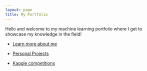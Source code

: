 ```yaml
---
layout: page
title: My Portfolio
---
```


Hello and welcome to my machine learning portfolio where I get to showcase my knowledge in the field!

- [Learn more about me](index.md)

- [Personal Projects](Personal_Projects.md)

- [Kaggle competitions](Kaggle_Competitions.md)

